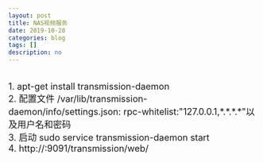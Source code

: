 ```yaml
---
layout: post
title: NAS视频服务
date: 2019-10-28
categories: blog
tags: []
description: no
---
```

<font size="4">
<br/> 1. apt-get install transmission-daemon <br/> 2. 配置文件 /var/lib/transmission-daemon/info/settings.json: rpc-whitelist:"127.0.0.1,*.*.*.*"以及用户名和密码<br/> 3. 启动 sudo service transmission-daemon start  <br/> 4. http://<your.server.ip.addr>:9091/transmission/web/
